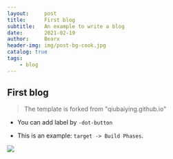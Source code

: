 ```yaml
---
layout:     post
title:      First blog
subtitle:   An example to write a blog
date:       2021-02-19
author:     Bearx
header-img: img/post-bg-cook.jpg
catalog: true
tags:
    - blog
---
```




## First blog

> The template is forked from "qiubaiying.github.io"

- You can add label by `-dot-button`

- This is an example: `target -> Build Phases`.

![](https://ws3.sinaimg.cn/large/006tKfTcgy1fl3kvg0yp1j30pl0ahgov.jpg)
 

